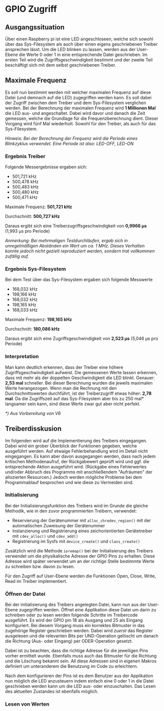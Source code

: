 # GPIO Zugriff

## Ausgangssituation
Über einen Raspberry pi ist eine LED angeschloseen, welche sich sowohl über das 
Sys-Filesystem als auch über einen eigens geschriebenen Treiber ansprechen
lässt. Um die LED blinken zu lassen, werden aus der User-Ebene die Werte 0 oder 
1 in eine entsprechende Datei geschrieben. Im ersten Teil wird die Zugriffsgeschwindigkeit bestimmt und der zweite Teil beschäftigt sich mit
dem selbst geschriebenen Treiber.

## Maximale Frequenz
Es soll nun bestimmt werden mit welcher maximalen Frequenz auf diese Datei (und
demnach auf die LED) zugegriffen werden kann. Es soll dabei der Zugriff zwischen
dem Treiber und dem Sys-Filesystem verglichen werden. Bei der Berechnung der 
maximalen Frequenz wird **1 Millionen Mal** die LED aus- und angeschaltet. Dabei 
wird davor und danach die Zeit gemessen, welche die Grundlage für die Frequenzberechnung dient.
Dieser Vorgang wird fünf Mal wiederholt. Sowohl für den Treiber, als auch für das Sys-Filesystem.

_Hinweis: Bei der Berechnung der Frequenz wird die Periode eines Blinkzyklus 
verwendet. Eine Periode ist also: LED-OFF, LED-ON_

### Ergebnis Treiber
Folgende Messergebnisse ergaben sich:
 - 501,721 kHz
 - 500,478 kHz
 - 500,483 kHz
 - 500,480 kHz
 - 500,471 kHz

Maximale Frequenz: **501,721 kHz**

Durchschnitt: **500,727 kHz**

Daraus ergibt sich eine Treiberzugriffsgeschwindigkeit von **0,9966 µs** (1,993 µs pro Periode)

_Anmerkung: Bei mehrmaligen Testdurchläufen, ergab sich in unregelmäßigen Abständen ein Wert um ca. 1 MHz. Dieses Verhalten konnte jedoch nicht
gezielt reproduziert werden, sondern trat vollkommen zufällig auf._

### Ergebnis Sys-Filesystem
Bei dem Test über das Sys-Filesystem ergaben sich folgende Messwerte
 - 168,032 kHz
 - 198,166 kHz
 - 168,032 kHz
 - 198,165 kHz
 - 168,033 kHz

Maximale Frequenz: **198,165 kHz**

Durchschnitt: **180,086 kHz**

Daraus ergibt sich eine Zugriffsgeschwindigkeit von **2,523 µs** (5,046 µs pro Periode)

### Interpretation
Man kann deutlich erkennen, dass der Treiber eine höhere Zugriffsgeschwindigkeit aufweist. 
Die gemessenen Werte lassen erkennen, dass mit mehr als der doppelten Geschwindigkeit die LED blinkt. Genauer: **2,53 mal** schneller.
Bei dieser Berechnung wurden die jeweils maximalen Werte herangezogen. Wenn man die Rechnung mit den Durchschnittswerten durchführt, ist
der Treiberzugriff etwas höher: **2,78 mal**.
Da die Zugriffszeit auf das Sys-Filesystem aber bis zu 250 mal* langsamer sein kann, sind diese Werte zwar gut aber nicht perfekt.

_*) Aus Vorbereitung von V6_

## Treiberdisskusion
Im folgenden wird auf die Implementierung des Treibers eingegangen. Dabei wird ein grober Überblick der Funktionen gegeben, welche ausgeführt werden. 
Auf etwaige Fehlerbehandlung wird im Detail nicht eingegangen. Es kann aber davon ausgegangen werden, dass nach jedem kritischen Methodenaufruf, der 
Rückgabewert geprüft wird und ggf. die entsprechende Aktion ausgeführt wird. (Rückgabe eines Fehlerwertes und/oder Abbruch des Programms mit 
anschließendem "Aufräumen" der allozierten Resourcen.) Jedoch werden mögliche Probleme bei dem Programmablauf besprochen und wie diese zu Vermeiden sind.

### Initialisierung
Bei der Initialisierungsfunktion des Treibers wird im Grunde die gleiche Methodik, wie in den zuvor programmierten Treibern, verwendet:
 - Reservierung der Gerätenummer mit `alloc_chredev_region()` mit der automatischen Zuweisung der Gerätenummer
 - Instanzierung und Registrierung eines zeichorientierten Gerätetreiber mit `cdev_alloc()` und `cdev_add()`
 - Registrierung im Sysfs mit `device_create()` und `class_create()`

Zusätzlich wird die Methode `ioremap()` bei der Initialisierung des Treibers verwendet um die physikalische Adresse der GPIO Pins zu erhalten.
Diese Adresse wird später verwendet um an der richtige Stelle bestimmte Werte zu schreiben bzw. davon zu lesen.

Für den Zugriff auf User-Ebene werden die Funktionen Open, Close, Write, Read im Treiber implementiert.

### Öffnen der Datei
Bei der initialisierung des Treibers angelegten Datei, kann nun aus der User-Ebene zugegriffen werden. Öffnet eine Applikation diese Datei
um darin zu schreiben oder zu lesen werden folgende Schritte im Treibercode ausgeführt.
Es wird der GPIO pin 18 als Ausgang und 25 als Eingang konfiguriert. Bei diesem Vorgang muss ein korrektes
Bitmuster in das zugehörige Register geschrieben werden. Dabei wird _zuerst_ das Register ausgelesen und 
die relevanten Bits per UND-Operation gelöscht um danach die Richtung (Aus- oder Eingang)
per ODER-Operation gesetzt. 

Dabei ist zu beachten, dass die richtige Adresse für die jeweiligen Pins vorher ermittelt
wurde. Ebenfalls muss auch das Bitmuster für die Richtung und die Löschung bekannt sein.
All diese Adressen sind in eigenen Makros definiert um unteranderem die Benutzung im Code
zu erleichtern.

Nach dem konfigurieren der Pins ist es dem Benutzer aus der Applikation nun möglich die LED 
anzusteuern indem einfach eine 0 oder 1 in die Datei geschrieben werden kann um die LED aus- 
oder einzuschalten. Das Lesen des aktuellen Zustandes ist ebenfalls möglich.

### Lesen von Werten
